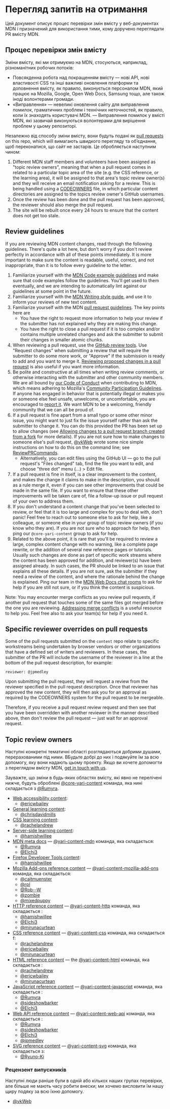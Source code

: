 # Перегляд запитів на отримання

Цей документ описує процес перевірки змін вмісту у веб-документах MDN і призначений для використання тими, кому доручено переглядати PR вмісту MDN.

## Процес перевірки змін вмісту

Зміни вмісту, які ми отримуємо на MDN, стосуються, наприклад, різноманітних робочих потоків:

- Повсякденна робота над покращенням вмісту — нові API, нові властивості CSS та інші важливі оновлення платформи та доповнення вмісту, як правило, виконується персоналом MDN, який працює на Mozilla, Google, Open Web Docs, Samsung тощо,
   але також іноді волонтерами громади.
- «Виправлення» — невеликі оновлення сайту для виправлення помилок, граматичних проблем і технічних неточностей, як правило, коли їх знаходять користувачі MDN.
— Виправлення помилок у вмісті MDN, які зазвичай виконуються волонтерами для вирішення проблем у цьому репозиторі\.

Незалежно від способу зміни вмісту, вони будуть подані як
[pull requests](https://github.com/mdn/content/pulls) on this repo, which will
вимагають швидкого перегляду та об’єднання, щоб переконатися, що сайт не застарів. Це обробляється наступним чином:

1. Different MDN staff members and volunteers have been assigned as "topic
   review owners", meaning that when a pull request comes in related to a
   particular topic area of the site (e.g. the CSS reference, or the learning
   area), it will be assigned to that area's topic review owner(s) and they
   will receive an email notification asking for a review. This is being
   handled using a [CODEOWNERS](https://github.com/mdn/content/blob/main/.github/CODEOWNERS)
   file, in which particular content directories are assigned to the topics
   review owner's GitHub usernames.
2. Once the review has been done and the pull request has been approved, the
   reviewer should also merge the pull request.
3. The site will be rebuilt once every 24 hours to ensure that the content
   does not get too stale.

## Review guidelines

If you are reviewing MDN content changes, read through the following
guidelines. There's quite a lot here, but don't worry if you don't review
perfectly in accordance with all of these points immediately. It is more
important to make sure the content is readable, useful, correct, and not
inappropriate, than it is to follow every guideline to the letter.

1. Familiarize yourself with the [MDN Code example guidelines][]
   and make sure that code examples follow the guidelines. You'll get used to
   them eventually, and we are intending to automatically lint against our
   guidelines at some point in the future.
2. Familiarize yourself with the [MDN Writing style guide][],
   and use it to inform your reviews of new text content.
3. Familiarize yourself with the MDN [pull request guidelines](https://github.com/mdn/content/blob/main/README.md#pull-request-etiquette).
   The key points here are
   - You have the right to request more information to help your review if the
     submitter has not explained why they are making this change.
   - You have the right to close a pull request if it is too complex and/or
     contains multiple unrelated changes and ask the submitter to submit their
     changes in smaller atomic chunks.
4. When reviewing a pull request, use the [GitHub review tools](https://docs.github.com/en/pull-requests/collaborating-with-pull-requests/reviewing-changes-in-pull-requests/about-pull-request-reviews).
   Use "Request changes" when submitting a review that will require the
   submitter to do some more work, or "Approve" if the submission is ready to
   add and you want to merge it. [Reviewing proposed changes in a pull request](https://docs.github.com/en/pull-requests/collaborating-with-pull-requests/reviewing-changes-in-pull-requests/reviewing-proposed-changes-in-a-pull-request)
   is also useful if you want more information.
5. Be polite and constructive at all times when writing review comments, or
   otherwise interacting with the submitter and other community members. We are
   all bound by [our Code of Conduct](CODE_OF_CONDUCT.md) when contributing to
   MDN, which means adhering to Mozilla's [Community Participation Guidelines](https://www.mozilla.org/en-US/about/governance/policies/participation/).
   If anyone has engaged in behavior that is potentially illegal or makes
   you or someone else feel unsafe, unwelcome, or uncomfortable, you are
   encouraged to [report it](https://www.mozilla.org/en-US/about/governance/policies/participation/reporting/).
   We want MDN to be a welcoming, friendly community that we can all be
   proud of.
6. If a pull request is fine apart from a small typo or some other minor
   issue, you might want to just fix the issue yourself rather than ask the
   submitter to change it. You can do this provided the PR has been set up
   to allow changes (see [Allowing changes to a pull request branch created from a fork](https://docs.github.com/en/pull-requests/collaborating-with-pull-requests/working-with-forks/allowing-changes-to-a-pull-request-branch-created-from-a-fork)
   for more details). If you are not sure how to make changes to someone
   else's pull request, [@vkWeb](https://github.com/vkWeb/) wrote some nice
   simple instructions on how to do this on the command line; see
   [ReviewPRCommands](https://gist.github.com/vkWeb/dcec82b079f1edc19478ddb58b0ffc5e).
   - Alternatively, you can edit files using the GitHub UI — go to the pull
     request's "Files changed" tab, find the file you want to edit, and
     choose "three dot" menu (...) > Edit file.
7. If a pull request is fine in itself, is a clear improvement to the content,
   and makes the change it claims to make in the description, you should as a
   rule merge it, even if you can see other improvements that could be made in
   the same file. If you want to ensure that these other improvements will
   be taken care of, file a follow-up issue or pull request of your own to
   address them.
8. If you don't understand a content change that you've been selected to
   review, or feel that it is too large and complex for you to deal with,
   don't panic! Feel free to reach out to someone else to ask for help,
   like a colleague, or someone else in your group of topic review owners
   (if you know who they are). If you are not sure who to approach for help,
   then ping our `@core-yari-content` group to ask for help.
9. Related to the above point, it is rare that you'll be required to review
   a large, complex content change with no warning, like a complete page
   rewrite, or the addition of several new reference pages or tutorials.
   Usually such changes are done as part of specific work streams where
   the content has been approved for addition, and reviewer(s) have been
   assigned already. In such cases, the PR should be linked to an issue
   that explains all these details. If you are not sure, ask the submitter
   if they need a review of the content, and where the rationale behind the
   change is explained. Ping our team in the [MDN Web Docs chat rooms][] to ask for help if you are still not sure, or
   if you think the content is suspicious.

Note: You may encounter merge conflicts as you review pull requests, if another
pull request that touches some of the same files got merged before
the one you are reviewing.
[Addressing merge conflicts](https://docs.github.com/en/pull-requests/collaborating-with-pull-requests/addressing-merge-conflicts)
is a useful resource to help you. Feel free also to ask your team(s) for help
if you need it.

## Specific reviewer overrides on pull requests

Some of the pull requests submitted on the `content` repo relate to specific
workstreams being undertaken by browser vendors or other organizations that
have a defined set of writers and reviewers. In these cases, the submitter
of the PR will include the username of the reviewer in a line at the bottom
of the pull request description, for example:

`reviewer: @jpmedley`

Upon submitting the pull request, they will request a review from the reviewer
specified in the pull request description. Once that reviewer has approved
the new content, they will then ask you for an approval as required by the
CODEOWNERS system for the pull request to be mergeable.

Therefore, if you receive a pull request review request and then see that
you have been overridden with another reviewer in the manner described above,
then don't review the pull request — just wait for an approval request.

## Topic review owners

Наступні конкретні тематичні області розглядаються добрими душами, перерахованими під ними.
BБудьте добрі до них і подякуйте їм за всю допомогу, яку вони надають цьому проекту.
Якщо ви хочете допомогти з переглядом вмісту MDN, [get in touch with us][].

Зауважте, що зміни в будь-яких областях вмісту, які явно не перелічені нижче, будуть оброблені
[@core-yari-content](https://github.com/orgs/mdn/teams/core-yari-content)
команда, яка нині складається з [@Rumyra](https://github.com/Rumyra/).

- [Web accessibility content](https://github.com/mdn/content/tree/main/files/en-us/web/accessibility):
  - [@ericwbailey](https://github.com/ericwbailey)
- [General learning content](https://github.com/mdn/content/tree/main/files/en-us/learn):
  - [@chrisdavidmills](https://github.com/chrisdavidmills/)
- [CSS learning content](https://github.com/mdn/content/tree/main/files/en-us/learn/css):
  - [@rachelandrew](https://github.com/rachelandrew)
- [Server-side learning content](https://github.com/mdn/content/tree/main/files/en-us/learn/server-side):
  - [@hamishwillee](https://github.com/hamishwillee)
- [MDN meta docs](https://github.com/mdn/content/tree/main/files/en-us/mdn)
  — [@yari-content-mdn](https://github.com/orgs/mdn/teams/yari-content-mdn)
  команда, яка складається:
  - [@Rumyra](https://github.com/Rumyra/)
  - [@Elchi3](https://github.com/Elchi3)
- [Firefox Developer Tools content](https://github.com/mdn/content/tree/main/files/en-us/tools):
  - [@hamishwillee](https://github.com/hamishwillee)
- [Mozilla Add-ons reference content](https://github.com/mdn/content/tree/main/files/en-us/mozilla/add-ons)
  — [@yari-content-mozilla-add-ons](https://github.com/orgs/mdn/teams/yari-content-mozilla-add-ons)
  команда, яка складається:
  - [@caitmuenster](https://github.com/caitmuenster)
  - [@rpl](https://github.com/rpl)
  - [@Rob--W](https://github.com/Rob--W)
  - [@zombie](https://github.com/zombie)
  - [@mixedpuppy](https://github.com/mixedpuppy)
- [HTTP reference content](https://github.com/mdn/content/tree/main/files/en-us/web/http)
  — [@yari-content-http](https://github.com/orgs/mdn/teams/yari-content-http)
  команда, яка складається :
  - [@hamishwillee](https://github.com/hamishwillee)
  - [@Elchi3](https://github.com/Elchi3)
  - [@mirunacurtean](https://github.com/mirunacurtean)
- [CSS reference content](https://github.com/mdn/content/tree/main/files/en-us/web/css)
  — [@yari-content-css](https://github.com/orgs/mdn/teams/yari-content-css)
  команда, яка складається f:
  - [@rachelandrew](https://github.com/rachelandrew)
  - [@ericwbailey](https://github.com/ericwbailey)
  - [@mirunacurtean](https://github.com/mirunacurtean)
- [HTML reference content](https://github.com/mdn/content/tree/main/files/en-us/web/html)
  — the [@yari-content-html](https://github.com/orgs/mdn/teams/yari-content-html)
  команда, яка складається :
  - [@rachelandrew](https://github.com/rachelandrew)
  - [@ericwbailey](https://github.com/ericwbailey)
  - [@mirunacurtean](https://github.com/mirunacurtean)
- [JavaScript reference content](https://github.com/mdn/content/tree/main/files/en-us/web/javascript)
  — [@yari-content-javascript](https://github.com/orgs/mdn/teams/yari-content-javascript)
  команда, яка складається :
  - [@Rumyra](https://github.com/Rumyra)
  - [@sideshowbarker](https://github.com/sideshowbarker)
  - [@Elchi3](https://github.com/Elchi3)
- [Web API reference content](https://github.com/mdn/content/tree/main/files/en-us/web/api)
  — [@yari-content-web-api](https://github.com/orgs/mdn/teams/yari-content-web-api)
  команда, яка складається :
  - [@Rumyra](https://github.com/Rumyra)
  - [@sideshowbarker](https://github.com/sideshowbarker)
  - [@Elchi3](https://github.com/Elchi3)
  - [@jpmedley](https://github.com/jpmedley)
- [SVG reference content](https://github.com/mdn/content/tree/main/files/en-us/web/svg)
  — [@yari-content-svg](https://github.com/orgs/mdn/teams/yari-content-svg)
  команда, яка складається з:
  - [@Ryuno-Ki](https://github.com/Ryuno-Ki)

### Рецензент випускників

Наступні люди раніше були в одній або кількох наших групах перевірки, але більше не мають часу робити внески; ми хочемо висловити їм нашу щиру подяку за всю їхню допомогу.

- [@vkWeb](https://github.com/vkWeb/)

[get in touch with us]: https://developer.mozilla.org/en-US/docs/MDN/Community/Contributing/Getting_started#what_can_i_do_to_help
[mdn code example guidelines]: https://developer.mozilla.org/en-US/docs/MDN/Writing_guidelines/Writing_style_guide/Code_style_guide
[mdn writing style guide]: https://developer.mozilla.org/en-US/docs/MDN/Guidelines/Writing_style_guide
[MDN Web Docs chat rooms]: https://developer.mozilla.org/en-US/docs/MDN/Community/Communication_channels
